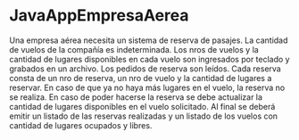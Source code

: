 # JavaAppEmpresaAerea
Una empresa aérea necesita un sistema de reserva de pasajes. La cantidad de vuelos de la compañía es indeterminada. Los nros de vuelos y la cantidad de lugares disponibles en cada vuelo son ingresados por teclado y grabados en un archivo. Los pedidos de reserva son leídos. Cada reserva consta de un nro de reserva, un nro de vuelo y la cantidad de lugares a reservar. En caso de que ya no haya más lugares en el vuelo, la reserva no se realiza. En caso de poder hacerse la reserva se debe actualizar la cantidad de lugares disponibles en el vuelo solicitado. Al final se deberá emitir un listado de las reservas realizadas y un listado de los vuelos con cantidad de lugares ocupados y libres.
